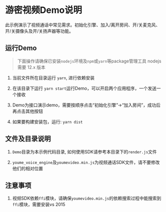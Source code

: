 
# 游密视频Demo说明

此示例演示了视频通话中常见需求。初始化引擎、加入/离开房间、开/关麦克风、开/关摄像头及开/关扬声器等功能。

## 运行Demo

> 下面操作请确保已安装`nodejs`环境及`npm`或`yarn`等package管理工具
> nodejs 需要 12.x 版本

1. 当前文件所在目录运行 `yarn`, 进行依赖安装

2. 在该目录下运行 `yarn start`运行Demo，可以开启两个应用程序，一个发送一个接收

3. Demo为接口演示demo，需要按顺序点击“初始化引擎”->“加入房间”，成功后再点击其他按钮

4. 如果要构建安装包，运行: `yarn dist`

## 文件及目录说明

1. `Demo`目录为本示例代码目录, 如何使用SDK请参考本目录下的`render.js`文件

2. `youme_voice_engine`及`youmevideo.min.js`为视频通话SDK文件，请不要修改他们的相对位置

## 注意事项

1. 视频SDK依赖`ffi`模块，请确保`youmevideo.min.js`的依赖搜索过程中能搜索到`ffi`模块，需要安装vs 2015